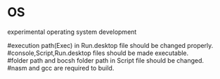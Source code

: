 # OS
experimental operating system development


#execution path(Exec) in Run.desktop file should be changed properly.  
#console,Script,Run.desktop files should be made executable.  
#folder path and bocsh folder path in Script file should be changed.  
#nasm and gcc are required to build.  
